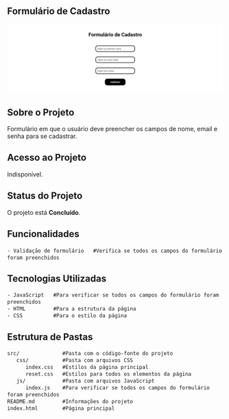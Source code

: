 ## Formulário de Cadastro

![Imagens do projeto](https://github.com/adri-ramos25/formulario-cadastro/raw/main/src/images/screenshot.png)



## Sobre o Projeto
Formulário em que o usuário deve preencher os campos de nome, email e senha para se cadastrar.



## Acesso ao Projeto
Indisponível.



## Status do Projeto
O projeto está **Concluído**.



## Funcionalidades
```plaintext
- Validação de formulário   #Verifica se todos os campos do formulário foram preenchidos  
```



## Tecnologias Utilizadas
```plaintext
- JavaScript   #Para verificar se todos os campos do formulário foram preenchidos
- HTML         #Para a estrutura da página
- CSS          #Para o estilo da página
```



## Estrutura de Pastas
```plaintext
src/              #Pasta com o código-fonte do projeto
   css/           #Pasta com arquivos CSS
      index.css   #Estilos da página principal
      reset.css   #Estilos para todos os elementos da página
   js/            #Pasta com arquivos JavaScript
      index.js    #Para verificar se todos os campos do formulário foram preenchidos
README.md         #Informações do projeto
index.html        #Página principal
```